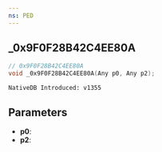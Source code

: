 ```yaml
---
ns: PED
---
```

## _0x9F0F28B42C4EE80A

```c
// 0x9F0F28B42C4EE80A
void _0x9F0F28B42C4EE80A(Any p0, Any p2);
```

```
NativeDB Introduced: v1355
```

## Parameters
* **p0**:
* **p2**:
